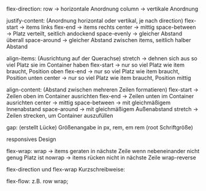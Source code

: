 flex-direction:
	row	-> horizontale Anordnung
	column	-> vertikale Anordnung

justify-content: (Anordnung horizontal oder vertikal, je nach direction)
	flex-start	-> items links 
	flex-end	-> items rechts
	center		-> mittig
	space-between	-> Platz verteilt, seitlich andockend
	space-evenly	-> gleicher Abstand überall
	space-around	-> gleicher Abstand zwischen items, seitlich halber Abstand


align-items: (Ausrichtung auf der Querachse)
	stretch		-> dehnen sich aus so viel Platz sie im Container haben
	flex-start	-> nur so viel Platz wie item braucht, Position oben
	flex-end	-> nur so viel Platz wie item braucht, Position unten
	center		-> nur so viel Platz wie item braucht, Position mittig

align-content: (Abstand zwischen mehreren Zeilen formatieren)
	flex-start	-> Zeilen oben im Container ausrichten
	flex-end	-> Zeilen unten im Container ausrichten
	center		-> mittig
	space-between	-> mit gleichmäßigem Innenabstand
	space-around	-> mit gleichmäßigem Außenabstand
	stretch		-> Zeilen strecken, um Container auszufüllen

gap: (erstellt Lücke)
	Größenangabe in px, rem, em
	rem (root Schriftgröße)


responsives Design

flex-wrap:
	wrap		-> items geraten in nächste Zeile wenn nebeneinander nicht genug Platz ist
	nowrap		-> items rücken nicht in nächste Zeile
	wrap-reverse


flex-direction und flex-wrap Kurzschreibweise:

flex-flow: z.B. row wrap;